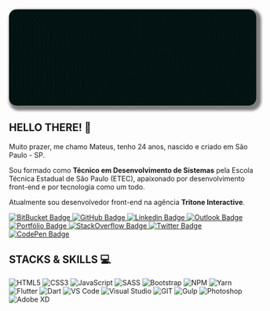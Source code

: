 <!-- NAME/TITLE -->
<p align="center">
	<img alt="Mateus Daniel Front End Developer" loading="lazy" src="./assets/cover.gif" style="border-radius: 15px; box-shadow: 5px 5px 5px 5px rgba(0,0,0,.5);" title="Mateus Daniel - Front End Developer" />
</p>

## HELLO THERE! 👋

Muito prazer, me chamo Mateus, tenho 24 anos, nascido e criado em São Paulo - SP.

Sou formado como **Técnico em Desenvolvimento de Sistemas** pela Escola Técnica Estadual de São Paulo (ETEC), apaixonado por desenvolvimento front-end e por tecnologia como um todo.

Atualmente sou desenvolvedor front-end na agência **Tritone Interactive**.

<p align="left">
	<a href="https://bitbucket.org/MateusDanieel/" target="_black">
		<img alt="BitBucket Badge" src="https://img.shields.io/badge/Bitbucket-330F63?style=for-the-badge&logo=bitbucket&logoColor=white" title="BitBucket" />
	</a>
	<a href="https://github.com/MateusDanieel" target="_black">
		<img alt="GitHub Badge" src="https://img.shields.io/badge/GitHub-100000?style=for-the-badge&logo=github&logoColor=white" title="GitHub" />
	</a>
	<a href="https://www.linkedin.com/in/mateusdanieel/" target="_black">
		<img alt="Linkedin Badge" src="https://img.shields.io/badge/LinkedIn-0077B5?style=for-the-badge&logo=linkedin&logoColor=white" title="Linkedin" />
	</a>
	<a href="mailto:mateusdaniiel@live.com" target="_black">
		<img alt="Outlook Badge" src="https://img.shields.io/badge/Microsoft_Outlook-0078D4?style=for-the-badge&logo=microsoft-outlook&logoColor=white" title="E-mail" />
	</a>
	<a href="https://mateusdanieel.github.io/" target="_black">
		<img alt="Portfólio Badge" src="https://img.shields.io/badge/Portfólio-323330?style=for-the-badge&logo=google-chrome&logoColor=white" title="Portfólio" />
	</a>
	<a href="https://pt.stackoverflow.com/users/175751/mateus-daniel" target="_black">
		<img alt="StackOverflow Badge" src="https://img.shields.io/badge/Stack_Overflow-FE7A16?style=for-the-badge&logo=stack-overflow&logoColor=white" title="SOpt" />
	</a>
	<a href="https://twitter.com/mateusdanieel" target="_black">
		<img alt="Twitter Badge" src="https://img.shields.io/badge/Twitter-1DA1F2?style=for-the-badge&logo=twitter&logoColor=white" title="Twitter" />
	</a>
	<a href="https://codepen.io/mateusdanieel" target="_black">
		<img alt="CodePen Badge" src="https://img.shields.io/badge/CodePen-FFFFFF?style=for-the-badge&logo=codepen&logoColor=black" title="CodePen" />
	</a>
</p>

## STACKS & SKILLS 💻

<p align="left">
	<img alt="HTML5" src="https://img.shields.io/badge/HTML5-E34F26?style=for-the-badge&logo=html5&logoColor=white" title="HTML5" />
	<img alt="CSS3" src="https://img.shields.io/badge/CSS3-1572B6?style=for-the-badge&logo=css3&logoColor=white" title="CSS3" />
	<img alt="JavaScript" src="https://img.shields.io/badge/JavaScript-323330?style=for-the-badge&logo=javascript&logoColor=F7DF1E" title="JavaScript" />
	<img alt="SASS" src="https://img.shields.io/badge/Sass-CC6699?style=for-the-badge&logo=sass&logoColor=white" title="SASS" />
	<img alt="Bootstrap" src="https://img.shields.io/badge/Bootstrap-563D7C?style=for-the-badge&logo=bootstrap&logoColor=white" title="Bootstrap" />
	<img alt="NPM" src="https://img.shields.io/badge/npm-CB3837?style=for-the-badge&logo=npm&logoColor=white" title="NPM" />
	<img alt="Yarn" src="https://img.shields.io/badge/Yarn-2C8EBB?style=for-the-badge&logo=yarn&logoColor=white" title="Yarn" />
	<img alt="Flutter" src="https://img.shields.io/badge/Flutter-02569B?style=for-the-badge&logo=flutter&logoColor=white" title="Flutter" />
	<img alt="Dart" src="https://img.shields.io/badge/Dart-0175C2?style=for-the-badge&logo=dart&logoColor=white" title="Dart" />
	<img alt="VS Code" src="https://img.shields.io/badge/Visual_Studio_Code-0078D4?style=for-the-badge&logo=visual%20studio%20code&logoColor=white" title="VS Code" />
	<img alt="Visual Studio" src="https://img.shields.io/badge/Visual_Studio_2019-5C2D91?style=for-the-badge&logo=visual%20studio&logoColor=white" title="Visual Studio" />
	<img alt="GIT" src="https://img.shields.io/badge/Git-F05032?style=for-the-badge&logo=git&logoColor=white" title="GIT" />
	<img alt="Gulp" src="https://img.shields.io/badge/Gulp.js-CF4647?style=for-the-badge&logo=gulp&logoColor=white" title="Gulp" />
	<img alt="Photoshop" src="https://img.shields.io/badge/Photoshop-31A8FF?style=for-the-badge&logo=adobe-photoshop&logoColor=white" title="Photoshop" />
	<img alt="Adobe XD" src="https://img.shields.io/badge/Adobe_XD-FF61F6?style=for-the-badge&logo=adobe-xd&logoColor=white" title="Adobe XD" />
</p>
